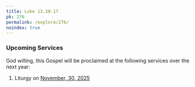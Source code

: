 ```yaml
---
title: Luke 13.10-17
pk: 276
permalink: /explore/276/
noindex: true
---
```


### Upcoming Services

God willing, this Gospel will be proclaimed at the following services over the next year:


1. Liturgy on [November, 30, 2025](https://orthocal.info/readings/gregorian/2025/11/30/)
